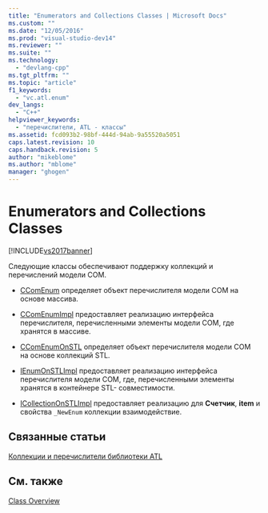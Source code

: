 ```yaml
---
title: "Enumerators and Collections Classes | Microsoft Docs"
ms.custom: ""
ms.date: "12/05/2016"
ms.prod: "visual-studio-dev14"
ms.reviewer: ""
ms.suite: ""
ms.technology: 
  - "devlang-cpp"
ms.tgt_pltfrm: ""
ms.topic: "article"
f1_keywords: 
  - "vc.atl.enum"
dev_langs: 
  - "C++"
helpviewer_keywords: 
  - "перечислители, ATL - классы"
ms.assetid: fcd093b2-98bf-444d-94ab-9a55520a5051
caps.latest.revision: 10
caps.handback.revision: 5
author: "mikeblome"
ms.author: "mblome"
manager: "ghogen"
---
```

# Enumerators and Collections Classes
[!INCLUDE[vs2017banner](../assembler/inline/includes/vs2017banner.md)]

Следующие классы обеспечивают поддержку коллекций и перечислений модели COM.  
  
-   [CComEnum](../atl/reference/ccomenum-class.md) определяет объект перечислителя модели COM на основе массива.  
  
-   [CComEnumImpl](../atl/reference/ccomenumimpl-class.md) предоставляет реализацию интерфейса перечислителя, перечисленными элементы модели COM, где хранятся в массиве.  
  
-   [CComEnumOnSTL](../atl/reference/ccomenumonstl-class.md) определяет объект перечислителя модели COM на основе коллекций STL.  
  
-   [IEnumOnSTLImpl](../atl/reference/ienumonstlimpl-class.md) предоставляет реализацию интерфейса перечислителя модели COM, где, перечисленными элементы хранятся в контейнере STL\- совместимости.  
  
-   [ICollectionOnSTLImpl](../atl/reference/icollectiononstlimpl-class.md) предоставляет реализацию для **Счетчик**, **item** и свойства `_NewEnum` коллекции взаимодействие.  
  
## Связанные статьи  
 [Коллекции и перечислители библиотеки ATL](../atl/atl-collections-and-enumerators.md)  
  
## См. также  
 [Class Overview](../atl/atl-class-overview.md)